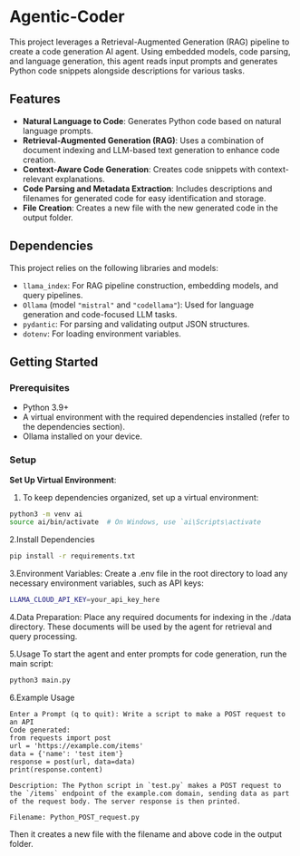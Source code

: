 # Agentic-Coder

This project leverages a Retrieval-Augmented Generation (RAG) pipeline to create a code generation AI agent. Using embedded models, code parsing, and language generation, this agent reads input prompts and generates Python code snippets alongside descriptions for various tasks.

## Features

- **Natural Language to Code**: Generates Python code based on natural language prompts.
- **Retrieval-Augmented Generation (RAG)**: Uses a combination of document indexing and LLM-based text generation to enhance code creation.
- **Context-Aware Code Generation**: Creates code snippets with context-relevant explanations.
- **Code Parsing and Metadata Extraction**: Includes descriptions and filenames for generated code for easy identification and storage.
- **File Creation**: Creates a new file with the new generated code in the output folder.

## Dependencies

This project relies on the following libraries and models:

- `llama_index`: For RAG pipeline construction, embedding models, and query pipelines.
- `Ollama` (model `"mistral"` and `"codellama"`): Used for language generation and code-focused LLM tasks.
- `pydantic`: For parsing and validating output JSON structures.
- `dotenv`: For loading environment variables.


## Getting Started

### Prerequisites

- Python 3.9+
- A virtual environment with the required dependencies installed (refer to the dependencies section).
- Ollama installed on your device.
  
### Setup
**Set Up Virtual Environment**:  
 1.  To keep dependencies organized, set up a virtual environment:
    
   ```bash
   python3 -m venv ai
   source ai/bin/activate  # On Windows, use `ai\Scripts\activate
   ```
2.Install Dependencies

```bash
pip install -r requirements.txt
```
3.Environment Variables:
Create a .env file in the root directory to load any necessary environment variables, such as API keys:
```bash
LLAMA_CLOUD_API_KEY=your_api_key_here
```
4.Data Preparation:
Place any required documents for indexing in the ./data directory. These documents will be used by the agent for retrieval and query processing.

5.Usage
To start the agent and enter prompts for code generation, run the main script:
```bash
python3 main.py
```
6.Example Usage
```
Enter a Prompt (q to quit): Write a script to make a POST request to an API
Code generated:
from requests import post
url = 'https://example.com/items'
data = {'name': 'test item'}
response = post(url, data=data)
print(response.content)

Description: The Python script in `test.py` makes a POST request to the `/items` endpoint of the example.com domain, sending data as part of the request body. The server response is then printed.

Filename: Python_POST_request.py
```
Then it creates a new file with the filename and above code in the output folder.




